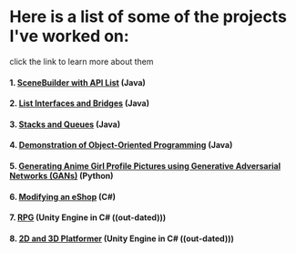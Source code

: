 <!-- layout: page
title: "projects"
permalink: /projects/ -->

# Here is a list of some of the projects I've worked on:
click the link to learn more about them

#### 1. [SceneBuilder with API List](https://jmorrison11.github.io/animelist) (Java)

#### 2. [List Interfaces and Bridges](https://jmorrison11.github.io/covidtracing) (Java)

#### 3. [Stacks and Queues](https://jmorrison11.github.io/melodymaker) (Java)

#### 4. [Demonstration of Object-Oriented Programming](https://jmorrison11.github.io/fallingsand) (Java)

#### 5. [Generating Anime Girl Profile Pictures using Generative Adversarial Networks (GANs)](https://docs.google.com/document/d/1ApjsivXtgPK96RcoFizSxukXblAEcTayfSxSIYcvPb8/edit?usp=sharing) (Python)

#### 6. [Modifying an eShop](https://jmorrison11.github.io/eshop) (C#)

#### 7. [RPG](https://jmorrison11.github.io/RPG) (Unity Engine in C# ((out-dated)))

#### 8. [2D and 3D Platformer](https://jmorrison11.github.io/platformer) (Unity Engine in C# ((out-dated)))
